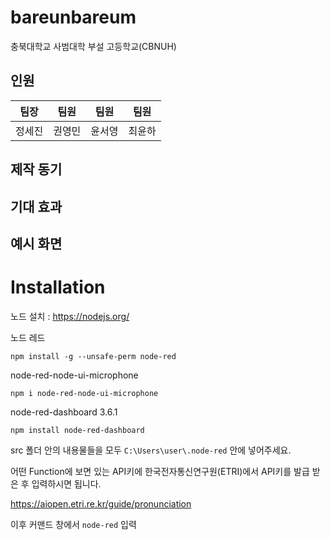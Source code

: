# bareunbareum
충북대학교 사범대학 부설 고등학교(CBNUH)  
## 인원 
| 팀장 | 팀원 | 팀원 | 팀원 |
| --- | --- | --- | --- |
| 정세진 | 권영민 | 윤서영 | 최윤하 |    

## 제작 동기

## 기대 효과

## 예시 화면

# Installation

노드 설치 : https://nodejs.org/


노드 레드 
```
npm install -g --unsafe-perm node-red
```
node-red-node-ui-microphone

```
npm i node-red-node-ui-microphone
```
node-red-dashboard 3.6.1
```
npm install node-red-dashboard
```

src 폴더 안의 내용물들을 모두 `C:\Users\user\.node-red` 안에 넣어주세요.

어떤 Function에 보면 있는 API키에 한국전자통신연구원(ETRI)에서 API키를 발급 받은 후 입력하시면 됩니다.
 
https://aiopen.etri.re.kr/guide/pronunciation

이후 커맨드 창에서 `node-red` 입력